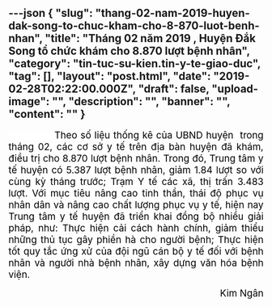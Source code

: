 ---json
{
    "slug": "thang-02-nam-2019-huyen-dak-song-to-chuc-kham-cho-8-870-luot-benh-nhan",
    "title": "Tháng 02 năm 2019 , Huyện Đắk Song tổ chức khám cho 8.870 lượt bệnh nhân",
    "category": "tin-tuc-su-kien.tin-y-te-giao-duc",
    "tag": [],
    "layout": "post.html",
    "date": "2019-02-28T02:22:00.000Z",
    "draft": false,
    "upload-image": "",
    "description": "",
    "banner": "",
    "__content__": ""
}
---
<p style="text-align:justify"><span style="background-color:white"><span style="font-size:14.0pt"><span style="color:black">&nbsp; &nbsp; &nbsp; &nbsp; &nbsp; &nbsp; &nbsp; Theo số liệu thống k&ecirc; của UBND huyện&nbsp; trong th&aacute;ng 02, c&aacute;c cơ sở y tế tr&ecirc;n địa b&agrave;n huyện đ&atilde; kh&aacute;m, điều trị cho 8.870 lượt bệnh nh&acirc;n. Trong đ&oacute;, Trung t&acirc;m y tế huyện c&oacute; 5.387 lượt bệnh nh&acirc;n, giảm 1.84 lượt so với c&ugrave;ng kỳ th&aacute;ng trước; Trạm Y tế c&aacute;c x&atilde;, thị trấn 3.483 lượt. Với mục ti&ecirc;u n&acirc;ng cao tinh thần, th&aacute;i độ phục vụ nh&acirc;n d&acirc;n v&agrave; n&acirc;ng cao chất lượng phục vụ y tế, hiện nay Trung t&acirc;m y tế huyện đ&atilde; triển khai đồng bộ nhiều giải ph&aacute;p, như: Thực hiện cải c&aacute;ch h&agrave;nh ch&iacute;nh, giảm thiểu những thủ tục g&acirc;y phiền h&agrave; cho người bệnh; Thực hiện tốt quy tắc ứng xử của đội ngũ c&aacute;n bộ y tế đối với bệnh nh&acirc;n v&agrave; người nh&agrave; bệnh nh&acirc;n, x&acirc;y dựng văn h&oacute;a bệnh viện.</span></span></span></p>

<p style="text-align:right"><span style="background-color:white"><span style="font-size:14.0pt"><span style="color:black">Kim Ng&acirc;n</span></span></span></p>
